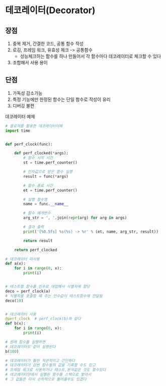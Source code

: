 # 데코레이터(Decorator)
## 장점
1. 중복 제거, 간결한 코드, 공통 함수 작성
2. 로깅, 프레임 워크, 유효성 체크 -> 공통함수
    - 성능체크하는 함수를 하나 만들어서 각 함수마다 데코레이터로 체크할 수 있다
3. 조합해서 사용 용이

## 단점
1. 가독성 감소가능
2. 특정 기능에만 한정된 함수는 단일 함수로 작성이 유리
3. 디버깅 불편

데코레이터 예제
```py
# 클로져를 활용한 데코레이터이해
import time


def perf_clock(func):

    def perf_clocked(*args):
        # 함수 시작 시간
        st = time.perf_counter()

        # 인자값으로 받은 함수 실행
        result = func(*args)

        # 함수 종료 시간
        et = time.perf_counter()

        # 실행 함수명
        name = func.__name__

        # 함수 매개변수
        arg_str = ', '.join(repr(arg) for arg in args)

        # 결과 출력
        print('[%0.5fs] %s(%s) -> %r' % (et, name, arg_str, result))

        return result

    return perf_clocked

# 데코레이터 미사용
def a(x):
    for i in range(0, x):
        print(i)


# 테스트할 함수를 인수로 대입해서 식별자에 할당
deco = perf_clock(a)
# 식별자를 호출할 때 주는 인수값이 테스트함수에 전달됨
deco(10)


# 데코레이터 사용
@perf_clock  # perf_clock(b)와 같다
def b(x):
    for i in range(0, x):
        print(i)

# 원래 함수를 실행하면 
# 데코레이터도 같이 실행된다
b(100)

# 데코레이터가 훨씬 직관적이고 간단하다
# 데코레이터가 감싼 함수들의 값을 기록할 수도 있고
# 프레임 워크로 사용하거나 테스트,분석같은 것도 할수있다
# 데코레이터안에서 실행된 함수를 스택으로 쌓아서 
# 그 값들은 다시 순차적으로 불러올쑤도 있겠다
```